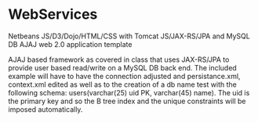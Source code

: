 # WebServices
Netbeans JS/D3/Dojo/HTML/CSS with Tomcat JS/JAX-RS/JPA and MySQL DB AJAJ web 2.0 application template

AJAJ based framework as covered in class that uses JAX-RS/JPA to provide user based read/write on a MySQL DB back end.  The included example will have to have the connection adjusted and persistance.xml, context.xml edited as well as to the creation of a db name test with the following schema: users(varchar(25) uid PK, varchar(45) name).  The uid is the primary key and so the B tree index and the unique constraints will be imposed automatically.

